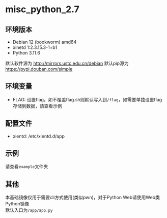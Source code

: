# misc_python_2.7

## 环境版本

- Debian 12 (bookworm) amd64
- xinetd 1:2.3.15.3-1+b1
- Python 3.11.6

默认软件源为 http://mirrors.ustc.edu.cn/debian
默认pip源为 https://pypi.douban.com/simple

## 环境变量

- FLAG: 设置flag，如不覆盖flag.sh则默认写入到`/flag`，如需要单独设置flag存储到数据，请查看示例

## 配置文件

- xientd: /etc/xientd.d/app

## 示例

请查看`example`文件夹

## 其他

本基础镜像仅用于需要cli方式使用(类似pwn)，对于Python Web请使用Web类Python镜像  
默认入口为`/app/app.py`